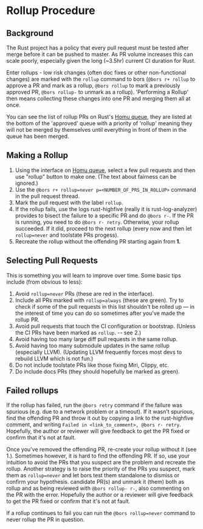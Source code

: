 # Rollup Procedure

## Background

The Rust project has a policy that every pull request must be tested after merge
before it can be pushed to master. As PR volume increases this can scale poorly,
especially given the long (~3.5hr) current CI duration for Rust.

Enter rollups - low risk changes (often doc fixes or other non-functional
changes) are marked with the `rollup` command to bors (`@bors r+ rollup` to
approve a PR and mark as a rollup, `@bors rollup` to mark a previously approved
PR, `@bors rollup-` to unmark as a rollup).  'Performing a Rollup' then means
collecting these changes into one PR and merging them all at once.

You can see the list of rollup PRs on Rust's [Homu queue], they are
listed at the bottom of the 'approved' queue with a priority of 'rollup' meaning
they will not be merged by themselves until everything in front of them in the
queue has been merged.

## Making a Rollup

1. Using the interface on [Homu queue], select a few pull requests and then use
   "rollup" button to make one. (The text about fairness can be ignored.)
2. Use the `@bors r+ rollup=never p=<NUMBER_OF_PRS_IN_ROLLUP>` command in the
   pull request thread.
3. Mark the pull request with the label `rollup`.
4. If the rollup fails, use the logs rust-highfive (really it is
   rust-log-analyzer) provides to bisect the failure to a specific PR and do
   `@bors r-`. If the PR is running, you need to do `@bors r- retry`. Otherwise,
   your rollup succeeded. If it did, proceed to the next rollup (every now and then let `rollup=never`
   and toolstate PRs progess).
5. Recreate the rollup without the offending PR starting again from **1.**

## Selecting Pull Requests

This is something you will learn to improve over time. Some basic tips include
(from obvious to less):

1. Avoid `rollup=never` PRs (these are red in the interface).
2. Include all PRs marked with `rollup=always` (these are green). Try to check
   if some of the pull requests in this list shouldn't be rolled up — in the
   interest of time you can do so sometimes after you've made the rollup PR.
3. Avoid pull requests that touch the CI configuration or bootstrap.
    (Unless the CI PRs have been marked as `rollup`. -- see 2.)
4. Avoid having too many large diff pull requests in the same rollup.
5. Avoid having too many submodule updates in the same rollup (especially LLVM).
    (Updating LLVM frequently forces most devs to rebuild LLVM which is not fun.)
6. Do not include toolstate PRs like those fixing Miri, Clippy, etc.
7. Do include docs PRs (they should hopefully be marked as green).

## Failed rollups
If the rollup has failed, run the `@bors retry` command if the
failure was spurious (e.g. due to a network problem or a timeout). If it wasn't spurious,
find the offending PR and throw it out by copying a link to the rust-highfive comment,
and writing `Failed in <link_to_comment>, @bors r- retry`. Hopefully,
the author or reviewer will give feedback to get the PR fixed or confirm that it's not
at fault.

Once you've removed the offending PR, re-create your rollup without it (see 1.).
Sometimes however, it is hard to find the offending PR. If so, use your intuition
to avoid the PRs that you suspect are the problem and recreate the rollup.
Another strategy is to raise the priority of the PRs you suspect,
mark them as `rollup=never` and let bors test them standalone to dismiss
or confirm your hypothesis.
candidate PR(s) and unmark it (them) both as rollup and as being reviewed with
`@bors rollup- r-`, also commenting on the PR with the error. Hopefully the
author or a reviewer will give feedback to get the PR fixed or confirm that it's
not at fault.

If a rollup continues to fail you can run the `@bors rollup=never` command to
never rollup the PR in question.

[Homu queue]: https://buildbot2.rust-lang.org/homu/queue/rust
